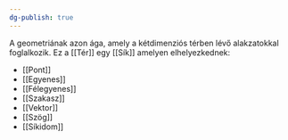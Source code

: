 ```yaml
---
dg-publish: true
---
```

A geometriának azon ága, amely a kétdimenziós térben lévő alakzatokkal foglalkozik. Ez a [[Tér]] egy [[Sík]] amelyen elhelyezkednek:

- [[Pont]]
- [[Egyenes]]
- [[Félegyenes]]
- [[Szakasz]]
- [[Vektor]]
- [[Szög]]
- [[Síkidom]]